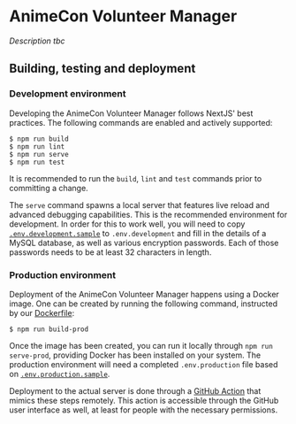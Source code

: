 # AnimeCon Volunteer Manager
_Description tbc_

## Building, testing and deployment

### Development environment
Developing the AnimeCon Volunteer Manager follows NextJS' best practices. The following commands are
enabled and actively supported:

```
$ npm run build
$ npm run lint
$ npm run serve
$ npm run test
```

It is recommended to run the `build`, `lint` and `test` commands prior to committing a change.

The `serve` command spawns a local server that features live reload and advanced debugging
capabilities. This is the recommended environment for development. In order for this to work well,
you will need to copy [`.env.development.sample`](.env.development.sample) to `.env.development` and
fill in the details of a MySQL database, as well as various encryption passwords. Each of those
passwords needs to be at least 32 characters in length.

### Production environment
Deployment of the AnimeCon Volunteer Manager happens using a Docker image. One can be created by
running the following command, instructed by our [Dockerfile](Dockerfile):

```
$ npm run build-prod
```

Once the image has been created, you can run it locally through `npm run serve-prod`, providing
Docker has been installed on your system. The production environment will need a completed
`.env.production` file based on [`.env.production.sample`](.env.production.sample).

Deployment to the actual server is done through a [GitHub Action](.github/workflows/deploy.yml) that
mimics these steps remotely. This action is accessible through the GitHub user interface as well, at
least for people with the necessary permissions.
